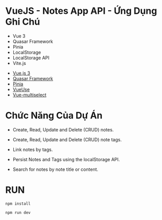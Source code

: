 # VueJS - Notes App API - Ứng Dụng Ghi Chú
- Vue 3
- Quasar Framework
- Pinia
- LocalStorage
- LocalStorage API
- Vite.js

* [Vue.js 3](https://vuejs.org/)
* [Quasar Framework](https://quasar.dev/)
* [Pinia](https://pinia.vuejs.org/)
* [VueUse](https://vueuse.org/)
* [Vue-multiselect](https://vue-multiselect.js.org/)

# Chức Năng Của Dự Án

* Create, Read, Update and Delete (CRUD) notes.

* Create, Read, Update and Delete (CRUD) note tags.

* Link notes by tags.

* Persist Notes and Tags using the localStorage API.

* Search for notes by note title or content.

# RUN
``` npm install ```

``` npm run dev ```